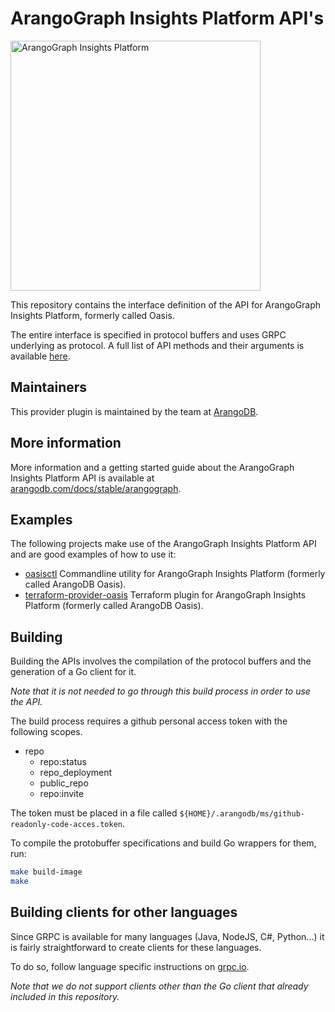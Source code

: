 # ArangoGraph Insights Platform API's

<img src="https://cloud.arangodb.com/assets/logos/arangograph-logo-auth.svg" alt="ArangoGraph Insights Platform" width="400"/>

This repository contains the interface definition of the API for ArangoGraph Insights Platform, formerly called Oasis.

The entire interface is specified in protocol buffers and uses GRPC underlying as protocol.
A full list of API methods and their arguments is available
[here](https://arangodb-managed.github.io/apis/).

## Maintainers

This provider plugin is maintained by the team at [ArangoDB](https://www.arangodb.com/).

## More information

More information and a getting started guide about the ArangoGraph Insights Platform API is available at [arangodb.com/docs/stable/arangograph](https://www.arangodb.com/docs/stable/arangograph/).

## Examples

The following projects make use of the ArangoGraph Insights Platform API and are good examples of how to use it:

* [oasisctl](https://github.com/arangodb-managed/oasisctl) Commandline utility for ArangoGraph Insights Platform (formerly called ArangoDB Oasis).
* [terraform-provider-oasis](https://github.com/arangodb-managed/terraform-provider-oasis) Terraform plugin for ArangoGraph Insights Platform (formerly called ArangoDB Oasis).

## Building

Building the APIs involves the compilation of the protocol buffers and the generation of a Go client for it.

*Note that it is not needed to go through this build process in order to use the API.*

The build process requires a github personal access token with the following scopes.

* repo
    * repo:status
    * repo_deployment
    * public_repo
    * repo:invite

The token must be placed in a file called `${HOME}/.arangodb/ms/github-readonly-code-acces.token`.

To compile the protobuffer specifications and build
Go wrappers for them, run:

```bash
make build-image
make
```

## Building clients for other languages

Since GRPC is available for many languages (Java, NodeJS, C#, Python...) it is fairly straightforward to create clients for these languages.

To do so, follow language specific instructions on [grpc.io](https://grpc.io/docs/reference/).

*Note that we do not support clients other than the Go client that already included in this repository.*
